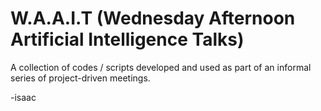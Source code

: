 # W.A.A.I.T (Wednesday Afternoon Artificial Intelligence Talks)

A collection of codes / scripts developed and used as part of an informal
series of project-driven meetings.

-isaac